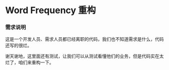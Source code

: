 # Word Frequency 重构

### 需求说明

这是一个开发人员、需求人员都已经离职的代码，我们也不知道需求是什么，代码还写的很烂。

谢天谢地，这里面还有测试，让我们可以从测试看懂他们的业务，但是代码实在太烂了，咱们来重构一下。
